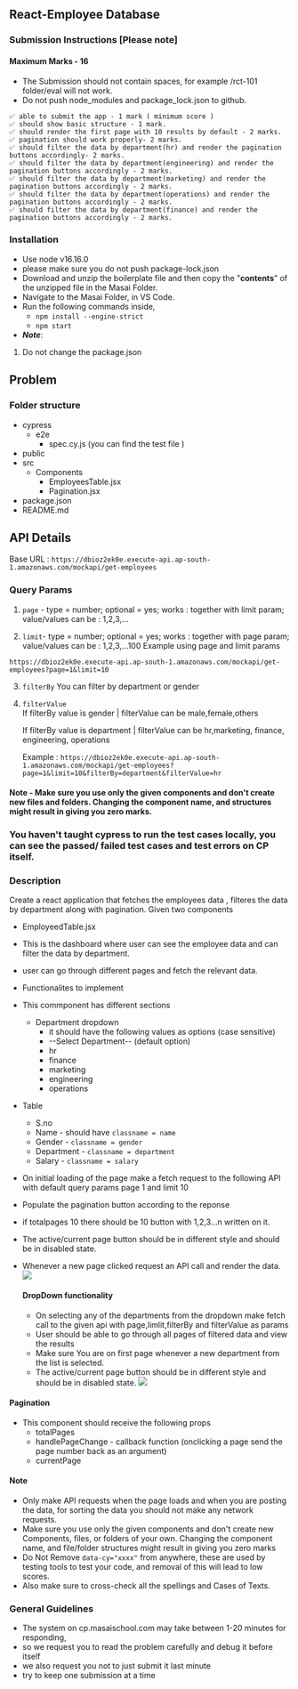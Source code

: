 ## React-Employee Database

### Submission Instructions [Please note]

#### Maximum Marks - 16

- The Submission should not contain spaces, for example /rct-101 folder/eval will not work.
- Do not push node_modules and package_lock.json to github.

```
✅ able to submit the app - 1 mark ( minimum score )
✅ should show basic structure - 1 mark.
✅ should render the first page with 10 results by default - 2 marks.
✅ pagination should work properly- 2 marks.
✅ should filter the data by department(hr) and render the pagination buttons accordingly- 2 marks.
✅ should filter the data by department(engineering) and render the pagination buttons accordingly - 2 marks.
✅ should filter the data by department(marketing) and render the pagination buttons accordingly - 2 marks.
✅ should filter the data by department(operations) and render the pagination buttons accordingly - 2 marks.
✅ should filter the data by department(finance) and render the pagination buttons accordingly - 2 marks.

```

### Installation

- Use node v16.16.0
- please make sure you do not push package-lock.json
- Download and unzip the boilerplate file and then copy the "**contents**" of the unzipped file in the Masai Folder.
- Navigate to the Masai Folder, in VS Code.
- Run the following commands inside,
  - `npm install --engine-strict`
  - `npm start`
- **_Note_**:

1. Do not change the package.json

## Problem

### Folder structure

- cypress
  - e2e
    - spec.cy.js (you can find the test file )
- public
- src
  - Components
    - EmployeesTable.jsx
    - Pagination.jsx
- package.json
- README.md

## API Details

Base URL : `https://dbioz2ek0e.execute-api.ap-south-1.amazonaws.com/mockapi/get-employees`

### Query Params

1. `page` -
   type = number; optional = yes; works : together with limit param; value/values can be : 1,2,3,...

2. `limit`-
   type = number; optional = yes; works : together with page param; value/values can be : 1,2,3,...100
   Example using page and limit params

`https://dbioz2ek0e.execute-api.ap-south-1.amazonaws.com/mockapi/get-employees?page=1&limit=10`

3. `filterBy` You can filter by department or gender

4. `filterValue`  
   If filterBy value is gender | filterValue can be male,female,others

   If filterBy value is department | filterValue can be hr,marketing, finance, engineering, operations

   Example :
   `https://dbioz2ek0e.execute-api.ap-south-1.amazonaws.com/mockapi/get-employees?page=1&limit=10&filterBy=department&filterValue=hr`

#### Note - Make sure you use only the given components and don't create new files and folders. Changing the component name, and structures might result in giving you zero marks.

### You haven't taught cypress to run the test cases locally, you can see the passed/ failed test cases and test errors on CP itself.

### Description

Create a react application that fetches the employees data , filteres the data by department along with pagination.
Given two components

- EmployeedTable.jsx
- This is the dashboard where user can see the employee data and can filter the data by department.
- user can go through different pages and fetch the relevant data.
- Functionalites to implement
- This commponent has different sections

  - Department dropdown
    - it should have the following values as options (case sensitive)
    - --Select Department-- (default option)
    - hr
    - finance
    - marketing
    - engineering
    - operations

- Table
  - S.no
  - Name - should have `classname = name`
  - Gender - `classname = gender`
  - Department - `classname = department`
  - Salary - `classname = salary`
- On initial loading of the page make a fetch request to the following API with default query params page 1 and limit 10
- Populate the pagination button according to the reponse
- if totalpages 10 there should be 10 button with 1,2,3...n written on it.
- The active/current page button should be in different style and should be in disabled state.
- Whenever a new page clicked request an API call and render the data.
  ![](https://i.imgur.com/6Q8AnTs.png)

  #### DropDown functionality

  - On selecting any of the departments from the dropdown make fetch call to the given api with page,limlit,filterBy and filterValue as params
  - User should be able to go through all pages of filtered data and view the results
  - Make sure You are on first page whenever a new department from the list is selected.
  - The active/current page button should be in different style and should be in disabled state.
    ![](https://i.imgur.com/JnlCBo4.jpg)

#### Pagination

- This component should receive the following props
  - totalPages
  - handlePageChange - callback function (onclicking a page send the page number back as an argument)
  - currentPage

#### **Note**

- Only make API requests when the page loads and when you are posting the data, for sorting the data you should not make any network requests.
- Make sure you use only the given components and don't create new Components, files, or folders of your own. Changing the component name, and file/folder structures might result in giving you zero marks
- Do Not Remove `data-cy="xxxx"` from anywhere, these are used by testing tools to test your code, and removal of this will lead to low scores.
- Also make sure to cross-check all the spellings and Cases of Texts.

### General Guidelines

- The system on cp.masaischool.com may take between 1-20 minutes for responding,
- so we request you to read the problem carefully and debug it before itself
- we also request you not to just submit it last minute
- try to keep one submission at a time
